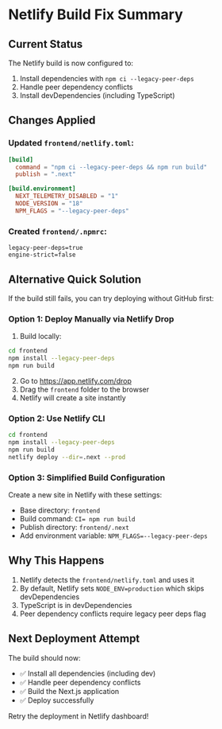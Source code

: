 # Netlify Build Fix Summary

## Current Status

The Netlify build is now configured to:
1. Install dependencies with `npm ci --legacy-peer-deps`
2. Handle peer dependency conflicts
3. Install devDependencies (including TypeScript)

## Changes Applied

### Updated `frontend/netlify.toml`:
```toml
[build]
  command = "npm ci --legacy-peer-deps && npm run build"
  publish = ".next"

[build.environment]
  NEXT_TELEMETRY_DISABLED = "1"
  NODE_VERSION = "18"
  NPM_FLAGS = "--legacy-peer-deps"
```

### Created `frontend/.npmrc`:
```
legacy-peer-deps=true
engine-strict=false
```

## Alternative Quick Solution

If the build still fails, you can try deploying without GitHub first:

### Option 1: Deploy Manually via Netlify Drop

1. Build locally:
```bash
cd frontend
npm install --legacy-peer-deps
npm run build
```

2. Go to https://app.netlify.com/drop
3. Drag the `frontend` folder to the browser
4. Netlify will create a site instantly

### Option 2: Use Netlify CLI

```bash
cd frontend
npm install --legacy-peer-deps
npm run build
netlify deploy --dir=.next --prod
```

### Option 3: Simplified Build Configuration

Create a new site in Netlify with these settings:
- Base directory: `frontend`
- Build command: `CI= npm run build`
- Publish directory: `frontend/.next`
- Add environment variable: `NPM_FLAGS=--legacy-peer-deps`

## Why This Happens

1. Netlify detects the `frontend/netlify.toml` and uses it
2. By default, Netlify sets `NODE_ENV=production` which skips devDependencies
3. TypeScript is in devDependencies
4. Peer dependency conflicts require legacy peer deps flag

## Next Deployment Attempt

The build should now:
- ✅ Install all dependencies (including dev)
- ✅ Handle peer dependency conflicts
- ✅ Build the Next.js application
- ✅ Deploy successfully

Retry the deployment in Netlify dashboard!